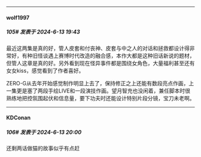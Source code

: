 ﻿
*****

####  wolf1997  
##### 105#       发表于 2024-6-13 19:43

最近这两集是真的好，管人皮套和付丧神、皮套与中之人的对话和拯救都设计得非常好，有种旧怪谈遇上赛博时代改造的融合感，本作大都是这种旧话新说的题材，但管人这章是真的好。另外看到现在怪异事件都是围绕女角色，大量福利甚至还有女女kiss，感觉看到了作者喜好。

ZERO-G从去年开始感觉制作明显上去了，保持修正之上还能有数段亮点作画，上一集更是塞了两段手绘LIVE和一段演技作画。望月智充也没闲着，兼任脚本时很熟练地把控氛围起伏和信息量，要下功夫时还能设计特别片段分镜，宝刀未老啊。


*****

####  KDConan  
##### 106#       发表于 2024-6-13 20:00

还剩两话做猫的故事似乎有点赶

